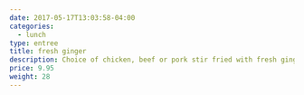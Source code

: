 ```yaml
---
date: 2017-05-17T13:03:58-04:00
categories:
  - lunch
type: entree
title: fresh ginger
description: Choice of chicken, beef or pork stir fried with fresh ginger, dried mushroom and scallion in soy ginger sauce.
price: 9.95
weight: 28
---
```


